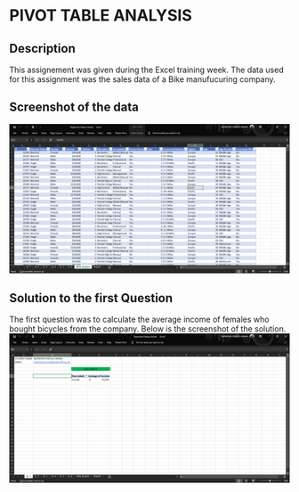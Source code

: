 # PIVOT TABLE ANALYSIS
## Description
This assignement was given during the Excel training week. The data used for this assignment was the sales data of a Bike manufucuring company.

 ## Screenshot of the data
 ![Assignment Data](./pics/First%20Image.png)


## Solution to the first Question
The first question was to calculate the average income of females who bought bicycles from the company. Below is the screenshot of the solution.
![First solution](./pics/Second%20Image.png)



